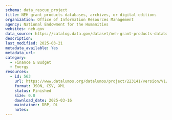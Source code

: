 ```yaml
---
schema: data_rescue_project 
title: NEH grant products databases, archives, or digital editions
organization: Office of Information Resources Management
agency: National Endowment for the Humanities
websites: neh.gov
data_source: https://catalog.data.gov/dataset/neh-grant-products-databases-archives-or-digital-editions
description: 
last_modified: 2025-03-21
metadata_available: Yes
metadata_url: 
category:
  - Finance & Budget 
  - Energy 
resources:
  - id: 563
    url: https://www.datalumos.org/datalumos/project/223141/version/V1/view
    format: JSON, CSV, XML
    status: Finished
    size: 0.0
    download_date: 2025-03-16
    maintainer: DRP, DL
    notes: 
---
```

